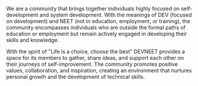We are a community that brings together individuals highly focused on self-development and system development. With the meanings of DEV (focused on development) and NEET (not in education, employment, or training), the community encompasses individuals who are outside the formal paths of education or employment but remain actively engaged in developing their skills and knowledge.

With the spirit of "Life is a choice, choose the best" DEVNEET provides a space for its members to gather, share ideas, and support each other on their journeys of self-improvement. The community promotes positive values, collaboration, and inspiration, creating an environment that nurtures personal growth and the development of technical skills.